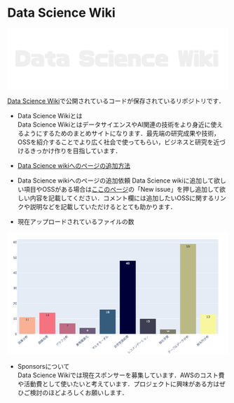 # Data Science Wiki

![ロゴ1](images/%E3%83%AD%E3%82%B41.png)

[Data Science Wiki](https://www.data-science-wiki.net/)で公開されているコードが保存されているリポジトリです．

* Data Science Wikiとは  
Data Science WikiとはデータサイエンスやAI関連の技術をより身近に使えるようにするためのまとめサイトになります．最先端の研究成果や技術，OSSを紹介することでより広く社会で使ってもらい，ビジネスと研究を近づけるきっかけ作りを目指しています．


* [Data Science wikiへのページの追加方法](https://github.com/fuyu-quant/data-science-wiki/wiki/Data-Science-wiki%E3%81%B8%E3%81%AE%E3%83%9A%E3%83%BC%E3%82%B8%E3%81%AE%E8%BF%BD%E5%8A%A0%E6%96%B9%E6%B3%95)


* Data Science wikiへのページの追加依頼
Data Science wikiに追加して欲しい項目やOSSがある場合は[ここのページ](https://github.com/fuyu-quant/data-science-wiki/issues)の「New issue」を押し追加して欲しい内容を記載してください．コメント欄には追加したいOSSに関するリンクや説明などを記載していただけるととても助かります．


* 現在アップロードされているファイルの数

![ファイル数](images/file_count.png)


* Sponsorsについて  
Data Science Wikiでは現在スポンサーを募集しています．AWSのコスト費や活動費として使いたいと考えています．プロジェクトに興味がある方はぜひご検討のほどよろしくお願いします．